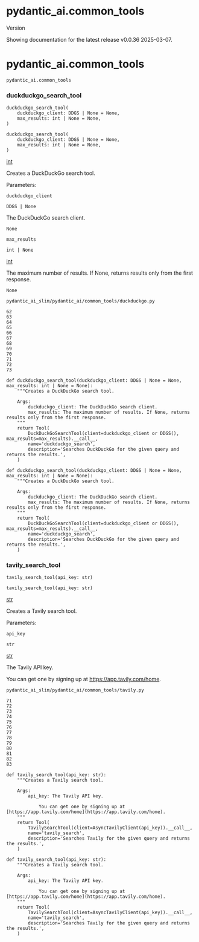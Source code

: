 # pydantic_ai.common_tools

Version

Showing documentation for the latest release v0.0.36 2025-03-07.

# pydantic_ai.common_tools

```
pydantic_ai.common_tools
```

[](https://ai.pydantic.dev)

### duckduckgo_search_tool

```
duckduckgo_search_tool(
    duckduckgo_client: DDGS | None = None,
    max_results: int | None = None,
)
```

```
duckduckgo_search_tool(
    duckduckgo_client: DDGS | None = None,
    max_results: int | None = None,
)
```

[int](https://docs.python.org/3/library/functions.html#int)

Creates a DuckDuckGo search tool.

Parameters:

```
duckduckgo_client
```

```
DDGS | None
```

The DuckDuckGo search client.

```
None
```

```
max_results
```

```
int | None
```

[int](https://docs.python.org/3/library/functions.html#int)

The maximum number of results. If None, returns results only from the first response.

```
None
```

```
pydantic_ai_slim/pydantic_ai/common_tools/duckduckgo.py
```

```
62
63
64
65
66
67
68
69
70
71
72
73
```

```
def duckduckgo_search_tool(duckduckgo_client: DDGS | None = None, max_results: int | None = None):
    """Creates a DuckDuckGo search tool.

    Args:
        duckduckgo_client: The DuckDuckGo search client.
        max_results: The maximum number of results. If None, returns results only from the first response.
    """
    return Tool(
        DuckDuckGoSearchTool(client=duckduckgo_client or DDGS(), max_results=max_results).__call__,
        name='duckduckgo_search',
        description='Searches DuckDuckGo for the given query and returns the results.',
    )
```

```
def duckduckgo_search_tool(duckduckgo_client: DDGS | None = None, max_results: int | None = None):
    """Creates a DuckDuckGo search tool.

    Args:
        duckduckgo_client: The DuckDuckGo search client.
        max_results: The maximum number of results. If None, returns results only from the first response.
    """
    return Tool(
        DuckDuckGoSearchTool(client=duckduckgo_client or DDGS(), max_results=max_results).__call__,
        name='duckduckgo_search',
        description='Searches DuckDuckGo for the given query and returns the results.',
    )
```

[](https://ai.pydantic.dev)

### tavily_search_tool

```
tavily_search_tool(api_key: str)
```

```
tavily_search_tool(api_key: str)
```

[str](https://docs.python.org/3/library/stdtypes.html#str)

Creates a Tavily search tool.

Parameters:

```
api_key
```

```
str
```

[str](https://docs.python.org/3/library/stdtypes.html#str)

The Tavily API key.

You can get one by signing up at https://app.tavily.com/home.

```
pydantic_ai_slim/pydantic_ai/common_tools/tavily.py
```

```
71
72
73
74
75
76
77
78
79
80
81
82
83
```

```
def tavily_search_tool(api_key: str):
    """Creates a Tavily search tool.

    Args:
        api_key: The Tavily API key.

            You can get one by signing up at [https://app.tavily.com/home](https://app.tavily.com/home).
    """
    return Tool(
        TavilySearchTool(client=AsyncTavilyClient(api_key)).__call__,
        name='tavily_search',
        description='Searches Tavily for the given query and returns the results.',
    )
```

```
def tavily_search_tool(api_key: str):
    """Creates a Tavily search tool.

    Args:
        api_key: The Tavily API key.

            You can get one by signing up at [https://app.tavily.com/home](https://app.tavily.com/home).
    """
    return Tool(
        TavilySearchTool(client=AsyncTavilyClient(api_key)).__call__,
        name='tavily_search',
        description='Searches Tavily for the given query and returns the results.',
    )
```

